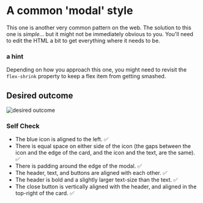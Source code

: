 # A common 'modal' style
This one is another very common pattern on the web. The solution to this one is _simple_... but it might not be immediately obvious to you. You'll need to edit the HTML a bit to get everything where it needs to be.

### a hint
Depending on how you approach this one, you might need to revisit the `flex-shrink` property to keep a flex item from getting smashed.

## Desired outcome

![desired outcome](./desired-outcome.png)

### Self Check

- The blue icon is aligned to the left. ✅
- There is equal space on either side of the icon (the gaps between the icon and the edge of the card, and the icon and the text, are the same). ✅
- There is padding around the edge of the modal. ✅
- The header, text, and buttons are aligned with each other. ✅
- The header is bold and a slightly larger text-size than the text. ✅
- The close button is vertically aligned with the header, and aligned in the top-right of the card. ✅